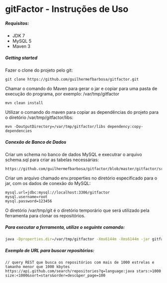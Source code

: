 gitFactor - Instruções de Uso
=========

##### Requisitos:

* JDK 7
* MySQL 5
* Maven 3

##### Getting started

Fazer o clone do projeto pelo git:

```
git clone https://github.com/guilhermefbarbosa/gitfactor.git
```

Chamar o comando do Maven para gerar o jar e copiar para uma pasta de execução do programa, por exemplo: /var/tmp/gitfactor

```
mvn clean install
```

Utilizar o comando do maven para copiar as dependências do projeto para o diretório /var/tmp/gitfactor/libs:

```
mvn -DoutputDirectory=/var/tmp/gitfactor/libs dependency:copy-dependencies
```

##### Conexão de Banco de Dados

Criar um schema no banco de dados MySQL e executrar o arquivo schema.sql para criar as tabelas necessárias:

```
https://github.com/guilhermefbarbosa/gitfactor/blob/master/gitfactor/src/main/resources/schema.sql
```

Criar um arquivo chamado env.properties no diretório especificado para o jar, com os dados de conexão do MySQL:

```
mysql.url=jdbc:mysql://localhost:3306/gitfactor
mysql.username=root
mysql.password=123456
```

O diretório /var/tmp/git é o diretório temporário que será utilizado pela ferramenta para clonar os repositórios.

##### Para executar a ferramenta, utilize o seguinte comando:

```bash
java -Dproperties.dir=/var/tmp/gitfactor -Xmx6144m -Xms6144m -jar gitfactor.jar /var/tmp/git
```

##### Exemplo de URL para buscar repositórios:

```
// query REST que busca os repositórios com mais de 1000 estrelas e tamanho menor que 1000 kbytes
https://api.github.com/search/repositories?q=language:java stars:>1000 size:<1000&sort=stars&order=desc&per_page=100
```

